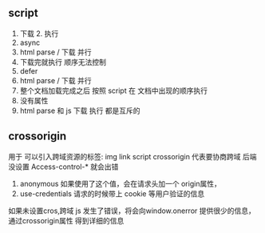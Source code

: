 ## script
1. 下载  2. 执行
1. async
  1. html parse / 下载 并行
  2. 下载完就执行 顺序无法控制
2. defer
  1. html parse / 下载 并行
  2. 整个文档加载完成之后 按照 script 在 文档中出现的顺序执行
3. 没有属性
  1. html parse 和 js 下载 执行 都是互斥的

## crossorigin
用于 可以引入跨域资源的标签: img link script
crossorigin 代表要协商跨域
后端没设置 Access-control-* 就会出错
1. anonymous
  如果使用了这个值，会在请求头加一个 origin属性，
2. use-credentials
  请求的时候带上 cookie 等用户验证的信息

  如果未设置cros,跨域 js 发生了错误，将会向window.onerror 提供很少的信息，通过crossorigin属性 得到详细的信息
